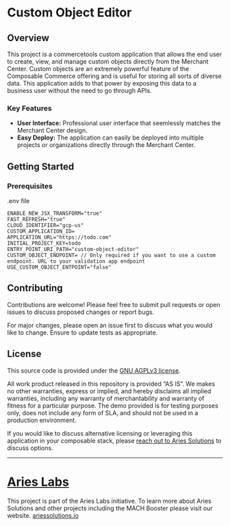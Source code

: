 
# Custom Object Editor

## Overview
This project is a commercetools custom application that allows the end user to create, view, and manage custom objects directly from the Merchant Center. Custom objects are an extremely powerful feature of the Composable Commerce offering and is useful for storing all sorts of diverse data. This application adds to that power by exposing this data to a business user without the need to go through APIs.

### Key Features
- **User Interface:** Professional user interface that seemlessly matches the Merchant Center design.
- **Easy Deploy:** The application can easily be deployed into multiple projects or organizations directly through the Merchant Center.


## Getting Started

### Prerequisites
.env file
```
ENABLE_NEW_JSX_TRANSFORM="true"
FAST_REFRESH="true"
CLOUD_IDENTIFIER="gcp-us"
CUSTOM_APPLICATION_ID=
APPLICATION_URL="https://todo.com"
INITIAL_PROJECT_KEY=todo
ENTRY_POINT_URI_PATH="custom-object-editor"
CUSTOM_OBJECT_ENDPOINT= // Only required if you want to use a custom endpoint. URL to your validation app endpoint
USE_CUSTOM_OBJECT_ENTPOINT="false"
```


## Contributing
Contributions are welcome! Please feel free to submit pull requests or open issues to discuss proposed changes or report bugs.

For major changes, please open an issue first to discuss what you would like to change. Ensure to update tests as appropriate.

## License

This source code is provided under the [GNU AGPLv3 license](https://www.gnu.org/licenses/agpl-3.0.en.html).

All work product released in this repository is provided ​“AS IS”. We makes no other warranties, express or implied, and hereby disclaims all implied warranties, including any warranty of merchantability and warranty of fitness for a particular purpose. The demo provided is for testing purposes only, does not include any form of SLA, and should not be used in a production environment.

If you would like to discuss alternative licensing or leveraging this application in your composable stack, please [reach out to Aries Solutions](https://www.ariessolutions.io/contact-aries/) to discuss options.

----


# [Aries Labs](https://www.ariessolutions.io/)

This project is part of the Aries Labs initiative. To learn more about Aries Solutions and other projects including the MACH Booster please visit our website. [ariessolutions.io](https://www.ariessolutions.io)
